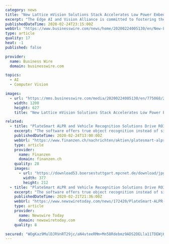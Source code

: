 ```yaml
---
category: news
title: "New Lattice mVision Solutions Stack Accelerates Low Power Embedded Vision Development"
excerpt: "The Edge AI and Vision Alliance is committed to fostering the adoption of embedded vision in new products. Jeff Bier, the Alliance’s founder, said, “Manufacturing inspection was one of the first markets to widely adopt computer vision. Today, embedded vision is expanding into a wide range of industrial applications, such as automated ..."
publishedDateTime: 2020-02-24T23:15:00Z
webUrl: "https://www.businesswire.com/news/home/20200224005130/en/New-Lattice-mVision-Solutions-Stack-Accelerates-Power"
type: article
quality: 17
heat: -1
published: false

provider:
  name: Business Wire
  domain: businesswire.com

topics:
  - AI
  - Computer Vision

images:
  - url: "https://mms.businesswire.com/media/20200224005130/en/775068/23/Lattice_mVisions_solutions_stack.jpg"
    width: 1200
    height: 627
    title: "New Lattice mVision Solutions Stack Accelerates Low Power Embedded Vision Development"

related:
  - title: "PlateSmart ALPR and Vehicle Recognition Solutions Drive ROI for Retailers by Preventing Theft"
    excerpt: "The software offers true object recognition instead of simple optical character recognition (OCR), which allows it to read the plate as well as the state jurisdiction and vehicle make. PlateSmart has earned multiple industry awards for excellence in security technology. For more information, visit http://www.platesmart.com. FORWARD LOOKING ..."
    publishedDateTime: 2020-02-24T13:00:00Z
    webUrl: "https://www.finanzen.ch/nachrichten/aktien/platesmart-alpr-and-vehicle-recognition-solutions-drive-roi-for-retailers-by-preventing-theft-1028931248"
    type: article
    provider:
      name: Finanzen
      domain: finanzen.ch
    quality: 28
    images:
      - url: "https://download53.boersestuttgart.mpcnet.de/download/jpg_378/switzerland/66/0/WHNlQxJbkEt4Ueq3e08Ac6f08m1rK9ljYl7bJMx/16815/16815.jpg"
        width: 377
        height: 212
  - title: "PlateSmart ALPR and Vehicle Recognition Solutions Drive ROI for Retailers by Preventing Theft"
    excerpt: "The software offers true object recognition instead of simple optical character recognition (OCR), which allows it to read the plate as well as the state jurisdiction and vehicle make. PlateSmart has earned multiple industry awards for excellence in security technology. FORWARD LOOKING STATEMENTS: This press release may contain forward-looking ..."
    publishedDateTime: 2020-02-21T21:36:00Z
    webUrl: "https://www.newswiretoday.com/news/172420/PlateSmart-ALPR-and-Vehicle-Recognition-Solutions-Drive-ROI-for-Retailers-by-Preventing-Theft/"
    type: article
    provider:
      name: Newswire Today
      domain: newswiretoday.com
    quality: 8

secured: "WOgKaz9MulDJRVnRT29jc/aN4vteeRMm+Mn58Rdebmz9ADS2DELla11TDEWjKwzR4uWWprIKh/zXATvfTZtKRTS/I7xbV46P4PoDUXLEz42DdVAEpnU3eQjxttXmlBLpX4l5nHMvkfNSlOFdFB72Jk0h1YEUX/fNBBvRs5bZF9+lGSlCV+VvBHvhzicaVY9iyp3wO+UXkLKerU4TLg9nzD719o+51RtHTvqHcvoJEP8ko732Sainky08ohqDimN9tzNaaeALuVXyhAe+8JxGbu79DUkQpGi3BhRg/6WuLk5mOMHLEFTIhzgl8yem3LVK3ljm00XH0zUjcdQQhkEyGMSFtgMAbo54YMnF5qPMFQ2qm89QHz4nMId7pMlIrEM5uRbDI+D6UL7N2IAG9tZRckxIBQ1NydVlqlU/qdJba52pAYgen4HeGgO2C9Dn7mSMeFLN86vGtJxDgrxiRIvGAp1hMUO5YkjkEani+hTCgFE=;ervW7Exa/MoYQ+taaWzE2A=="
---
```


